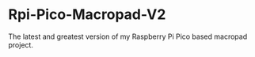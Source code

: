 # Rpi-Pico-Macropad-V2
The latest and greatest version of my Raspberry Pi Pico based macropad project.
